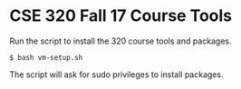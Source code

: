 # CSE 320 Fall 17 Course Tools


Run the script to install the 320 course tools and packages. 
```
$ bash vm-setup.sh
```

The script will ask for sudo privileges to install packages. 


